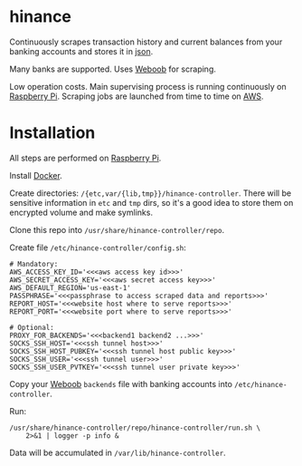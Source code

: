 hinance
=======

Continuously scrapes transaction history and current balances from your
banking accounts and stores it in [json](http://www.json.org).

Many banks are supported. Uses [Weboob](http://weboob.org) for scraping.

Low operation costs.
Main supervising process is running continuously on
[Raspberry Pi](http://www.raspberrypi.org).
Scraping jobs are launched from time to time on [AWS](http://aws.amazon.com).

Installation
============

All steps are performed on [Raspberry Pi](http://www.raspberrypi.org).

Install [Docker](http://www.docker.com).

Create directories: `/{etc,var/{lib,tmp}}/hinance-controller`.
There will be sensitive information in `etc` and `tmp` dirs, so it's a good
idea to store them on encrypted volume and make symlinks.

Clone this repo into `/usr/share/hinance-controller/repo`.

Create file `/etc/hinance-controller/config.sh`:

```
# Mandatory:
AWS_ACCESS_KEY_ID='<<<aws access key id>>>'
AWS_SECRET_ACCESS_KEY='<<<aws secret access key>>>'
AWS_DEFAULT_REGION='us-east-1'
PASSPHRASE='<<<passphrase to access scraped data and reports>>>'
REPORT_HOST='<<<website host where to serve reports>>>'
REPORT_PORT='<<<website port where to serve reports>>>'

# Optional:
PROXY_FOR_BACKENDS='<<<backend1 backend2 ...>>>'
SOCKS_SSH_HOST='<<<ssh tunnel host>>>'
SOCKS_SSH_HOST_PUBKEY='<<<ssh tunnel host public key>>>'
SOCKS_SSH_USER='<<<ssh tunnel user>>>'
SOCKS_SSH_USER_PVTKEY='<<<ssh tunnel user private key>>>'
```

Copy your [Weboob](http://weboob.org) `backends` file with banking
accounts into `/etc/hinance-controller`.

Run:

```
/usr/share/hinance-controller/repo/hinance-controller/run.sh \
    2>&1 | logger -p info &
```

Data will be accumulated in `/var/lib/hinance-controller`.

